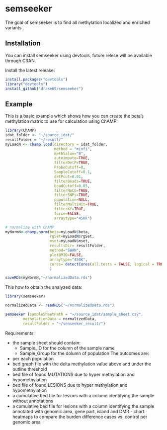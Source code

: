 
<!-- README.md is generated from README.Rmd. Please edit that file -->

# semseeker

<!-- badges: start -->
<!-- badges: end -->

The goal of semseeker is to find all methylation localized and enriched
variants

## Installation

You can install semseeker using devtools, future relese will be
available through CRAN.

Install the latest release:

``` r
install.packages("devtools")
library("devtools")
install_github("drake69/semseeker")
```

## Example

This is a basic example which shows how you can create the beta’s
methylation matrix to use for calculation using ChAMP:

``` r
library(ChAMP)
idat_folder <- "~/source_idat/"
resultFolder = "~/result/"
myLoadN <- champ.load(directory = idat_folder,
                      method = "minfi",
                      methValue="B",
                      autoimpute=TRUE,
                      filterDetP=TRUE,
                      ProbeCutoff=0,
                      SampleCutoff=0.1,
                      detPcut=0.01,
                      filterBeads=TRUE,
                      beadCutoff=0.05,
                      filterNoCG=TRUE,
                      filterSNPs=TRUE,
                      population=NULL,
                      filterMultiHit=TRUE,
                      filterXY=TRUE,
                      force=FALSE,
                      arraytype="450K")

# normalize with ChAMP
myNormN<-champ.norm(beta=myLoadN$beta,
                    rgSet=myLoadN$rgSet,
                    mset=myLoadN$mset,
                    resultsDir= resultFolder,
                    method="SWAN",
                    plotBMIQ=FALSE,
                    arraytype="450K",
                    cores= detectCores(all.tests = FALSE, logical = TRUE) - 1
                    )

saveRDS(myNormN,"~/normalizedData.rds")
```

This how to obtain the analyzed data:

``` r
library(semseeker)

normalizedData <- readRDS("~/normalizedData.rds")

semseeker (sampleSheetPath = "~/source_idat/sample_sheet.csv", 
        methylationData = normalizedData,
        resultFolder = "~/semseeker_result/")
```
Requirements:
- the sample sheet should contain:
  - Sample_ID for the column of the sample name
  - Sample_Group for the dolumn of population
The outcomes are: 
- per each population 
- bed graph file with the delta methylation value above and under the outline threshold 
- bed file of found MUTATIONS due to hyper methylation and hypomethylation 
- bed file of found LESIONS due to hyper methylation and hypomethylation 
- a cumulative bed file for lesions with a column identifying the sample without annotations
- a cumulative bed file for lesions with a column identifying the sample annotated with genomic area, gene part, island and DMR - chart: heatmaps to compare the burden difference cases vs. control per genomic area

<!-- What is special about using `README.Rmd` instead of just `README.md`? You can include R chunks like so: -->
<!-- ```{r cars} -->
<!-- summary(cars) -->
<!-- ``` -->
<!-- You'll still need to render `README.Rmd` regularly, to keep `README.md` up-to-date. -->
<!-- You can also embed plots, for example: -->
<!-- ```{r pressure, echo = FALSE} -->
<!-- plot(pressure) -->
<!-- ``` -->
<!-- In that case, don't forget to commit and push the resulting figure files, so they display on GitHub! -->
